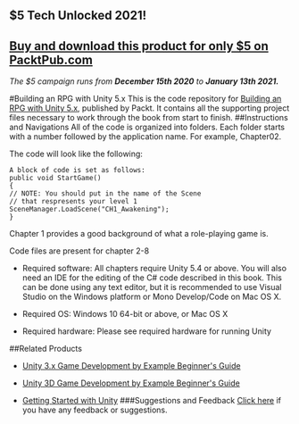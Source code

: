## $5 Tech Unlocked 2021!
[Buy and download this product for only $5 on PacktPub.com](https://www.packtpub.com/)
-----
*The $5 campaign         runs from __December 15th 2020__ to __January 13th 2021.__*

#Building an RPG with Unity 5.x
This is the code repository for [Building an RPG with Unity 5.x](https://www.packtpub.com/game-development/building-rpg-unity-5x?utm_source=github&utm_medium=repository&utm_campaign=9781785285004), published by Packt. It contains all the supporting project files necessary to work through the book from start to finish.
##Instructions and Navigations
All of the code is organized into folders. Each folder starts with a number followed by the application name. For example, Chapter02.



The code will look like the following:
```
A block of code is set as follows:
public void StartGame()
{
// NOTE: You should put in the name of the Scene
// that respresents your level 1
SceneManager.LoadScene("CH1_Awakening");
}
```

Chapter 1 provides a good background of what a role-playing game is.


Code files are present for chapter 2-8

* Required software: All chapters require Unity 5.4 or above. You will also need an IDE for the editing of the C# code described in this book. This can be done using any text editor, but
it is recommended to use Visual Studio on the Windows platform or Mono Develop/Code on Mac OS X.


* Required OS: Windows 10 64-bit or above, or Mac OS X


* Required hardware: Please see required hardware for running Unity

##Related Products
* [Unity 3.x Game Development by Example Beginner's Guide](https://www.packtpub.com/game-development/unity-3x-game-development-example-beginners-guide?utm_source=github&utm_medium=repository&utm_campaign=9781849691840)

* [Unity 3D Game Development by Example Beginner's Guide](https://www.packtpub.com/game-development/unity-3d-game-development-example-beginners-guide?utm_source=github&utm_medium=repository&utm_campaign=9781849690546)

* [Getting Started with Unity](https://www.packtpub.com/game-development/getting-started-unity?utm_source=github&utm_medium=repository&utm_campaign=9781849695848)
###Suggestions and Feedback
[Click here](https://docs.google.com/forms/d/e/1FAIpQLSe5qwunkGf6PUvzPirPDtuy1Du5Rlzew23UBp2S-P3wB-GcwQ/viewform) if you have any feedback or suggestions.
